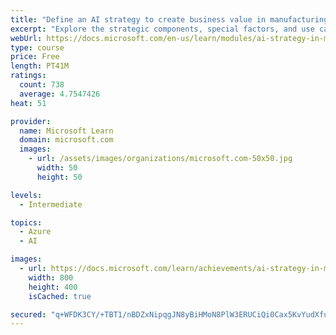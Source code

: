 ```yaml
---
title: "Define an AI strategy to create business value in manufacturing"
excerpt: "Explore the strategic components, special factors, and use cases of an AI strategy in manufacturing that creates business value, with INSEAD and Microsoft."
webUrl: https://docs.microsoft.com/en-us/learn/modules/ai-strategy-in-manufacturing/
type: course
price: Free
length: PT41M
ratings:
  count: 738
  average: 4.7547426
heat: 51

provider:
  name: Microsoft Learn
  domain: microsoft.com
  images:
    - url: /assets/images/organizations/microsoft.com-50x50.jpg
      width: 50
      height: 50

levels:
  - Intermediate

topics:
  - Azure
  - AI

images:
  - url: https://docs.microsoft.com/learn/achievements/ai-strategy-in-manufacturing-social.png
    width: 800
    height: 400
    isCached: true

secured: "q+WFDK3CY/+TBT1/nBDZxNipqgJN8yBiHMoN8PlW3ERUCiQi0Cax5KvYudXfuTjQ08x14n0GI90B60zxY3KCo+qFed/CC7Pq1npWX5637nk6RfqY5qjHd4zvGkQT9MosFfy4zIv6kE7loIf00PeXRHt2ElN8mB5P9pimRxm6K/UOP5PflFakYKPQcY1SljS1F/GGQUL5696lQuPFQaKanvnWM8I+965RyrGxMBPoKFiW1/ACHPyDZFNMr8+86mYcxZYoR/c64N1oQzB+WLXgWhX8OKrG1wEKX5dbuX3SGQXqqd+95WcC3Dck/bO7ugAEYuR53qcyHvrMRw5rslumZiwRfJV4mvGXcKq4sCH7B5CZyZNdUO4zIPflMlsYJdfTqsWO/YDCm+d1SG3OKiXy4buueJxp5M4A5g7oQkW1Ylc=;HLdlx9/4TLuz0oTPcszwxA=="
---
```


